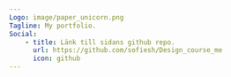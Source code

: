 ```yaml
---
Logo: image/paper_unicorn.png
Tagline: My portfolio.
Social:
    - title: Länk till sidans github repo.
      url: https://github.com/sofiesh/Design_course_me
      icon: github
---
```

